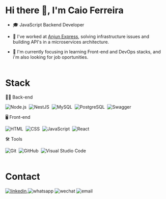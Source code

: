 <h1>Hi there 👋, I'm Caio Ferreira</h1>

- 🎓 JavaScript Backend Developer

- 💼 I've worked at <a href="https://anjunexpress.com.br" target="_blank">Anjun Express</a>, solving infrastructure issues and building API's in a microservices architecture.

- 🔭 I'm currently focusing in learning Front-end and DevOps stacks, and i'm also looking for job oportunities. 
<br></br>

<h1>Stack</h1>

👨‍💻 Back-end

![Node.js](https://img.shields.io/badge/-Node.js-05122A?style=flat&logo=node.js)&nbsp;
![NestJS](https://img.shields.io/badge/-nestjs-05122A?style=flat&logo=nestjs)&nbsp;
![MySQL](https://img.shields.io/badge/-MySQL-05122A?style=flat&logo=mysql)&nbsp;
![PostgreSQL](https://img.shields.io/badge/-PostgreSQL-05122A?style=flat&logo=postgresql)&nbsp;
![Swagger](https://img.shields.io/badge/-swagger-05122A?style=flat&logo=swagger)&nbsp;

🖥 Front-end

![HTML](https://img.shields.io/badge/-HTML-05122A?style=flat&logo=HTML5)&nbsp;
![CSS](https://img.shields.io/badge/-CSS-05122A?style=flat&logo=CSS3&logoColor=1572B6)&nbsp;
![JavaScript](https://img.shields.io/badge/-JavaScript-05122A?style=flat&logo=javascript)&nbsp;
![React](https://img.shields.io/badge/-React-05122A?style=flat&logo=react)&nbsp;

🛠 Tools

![Git](https://img.shields.io/badge/-Git-05122A?style=flat&logo=git)&nbsp;
![GitHub](https://img.shields.io/badge/-GitHub-05122A?style=flat&logo=github)&nbsp;
![Visual Studio Code](https://img.shields.io/badge/-Visual%20Studio%20Code-05122A?style=flat&logo=visual-studio-code&logoColor=007ACC)&nbsp;
<br></br>

<h1>Contact</h1>

<p>
  <a href="https://linkedin.com/in/caio-ferreira-2002/" target="_blank">
    <img align="center" src="https://img.shields.io/badge/-Caio Ferreira-05122A?style=flat&logo=linkedin" alt="linkedin"/>
  </a>
  <img align="center" src="https://img.shields.io/badge/-(11) 98972 7883-05122A?style=flat&logo=whatsapp" alt="whatsapp"/>
  <img align="center" src="https://img.shields.io/badge/-+55 (11) 98972 7883-05122A?style=flat&logo=wechat" alt="wechat"/>
  <img align="center" src="https://img.shields.io/badge/-caioferreirasdj@gmail.com-05122A?style=flat&logo=gmail" alt="email"/>
</p>
